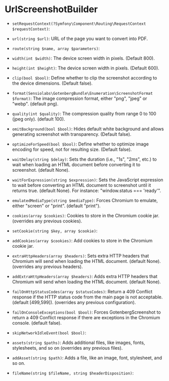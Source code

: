 UrlScreenshotBuilder
====================

* `setRequestContext(?Symfony\Component\Routing\RequestContext $requestContext)`: 

* `url(string $url)`: 
URL of the page you want to convert into PDF.

* `route(string $name, array $parameters)`: 

* `width(int $width)`: 
The device screen width in pixels. (Default 800).

* `height(int $height)`: 
The device screen width in pixels. (Default 600).

* `clip(bool $bool)`: 
Define whether to clip the screenshot according to the device dimensions. (Default false).

* `format(Sensiolabs\GotenbergBundle\Enumeration\ScreenshotFormat $format)`: 
The image compression format, either "png", "jpeg" or "webp". (default png).

* `quality(int $quality)`: 
The compression quality from range 0 to 100 (jpeg only). (default 100).

* `omitBackground(bool $bool)`: 
Hides default white background and allows generating screenshot with
transparency. (Default false).

* `optimizeForSpeed(bool $bool)`: 
Define whether to optimize image encoding for speed, not for resulting size. (Default false).

* `waitDelay(string $delay)`: 
Sets the duration (i.e., "1s", "2ms", etc.) to wait when loading an HTML
document before converting it to screenshot. (default None).

* `waitForExpression(string $expression)`: 
Sets the JavaScript expression to wait before converting an HTML
document to screenshot until it returns true. (default None).
For instance: "window.status === 'ready'".

* `emulatedMediaType(string $mediaType)`: 
Forces Chromium to emulate, either "screen" or "print". (default "print").

* `cookies(array $cookies)`: 
Cookies to store in the Chromium cookie jar. (overrides any previous cookies).

* `setCookie(string $key, array $cookie)`: 

* `addCookies(array $cookies)`: 
Add cookies to store in the Chromium cookie jar.

* `extraHttpHeaders(array $headers)`: 
Sets extra HTTP headers that Chromium will send when loading the HTML
document. (default None). (overrides any previous headers).

* `addExtraHttpHeaders(array $headers)`: 
Adds extra HTTP headers that Chromium will send when loading the HTML
document. (default None).

* `failOnHttpStatusCodes(array $statusCodes)`: 
Return a 409 Conflict response if the HTTP status code from
the main page is not acceptable. (default [499,599]). (overrides any previous configuration).

* `failOnConsoleExceptions(bool $bool)`: 
Forces GotenbergScreenshot to return a 409 Conflict response if there are
exceptions in the Chromium console. (default false).

* `skipNetworkIdleEvent(bool $bool)`: 

* `assets(string $paths)`: 
Adds additional files, like images, fonts, stylesheets, and so on (overrides any previous files).

* `addAsset(string $path)`: 
Adds a file, like an image, font, stylesheet, and so on.

* `fileName(string $fileName, string $headerDisposition)`: 

